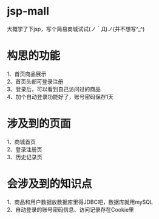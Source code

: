 # jsp-mall
大概学了下jsp，写个简易商城试试(ノ｀Д)ノ(并不想写^_^)

# 构思的功能
1、首页商品展示<br>
2、首页头部可登录注册<br>
3、登录后，可以看到自己访问过的商品<br>
4、加个自动登录功能好了，账号密码保存1天<br>

# 涉及到的页面
1、商城首页<br>
2、登录注册页<br>
3、历史记录页<br>

# 会涉及到的知识点
1、商品和用户数据放数据库里得JDBC吧，数据库就用mySQL<br>
2、自动登录的账号密码信息、访问记录存在Cookie里<br>
